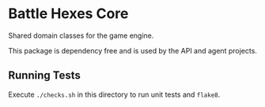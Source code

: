 # Battle Hexes Core

Shared domain classes for the game engine.

This package is dependency free and is used by the API and agent projects.

## Running Tests

Execute `./checks.sh` in this directory to run unit tests and `flake8`.
